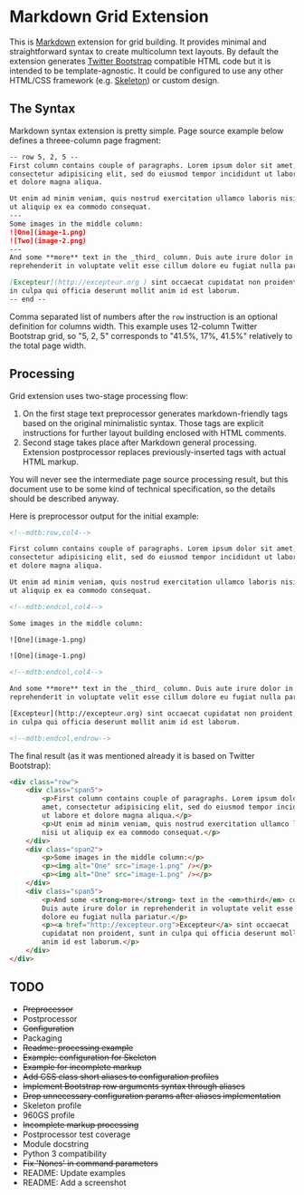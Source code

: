 # Markdown Grid Extension

This is [Markdown](http://daringfireball.net/projects/markdown/) extension
for grid building. It provides minimal and straightforward syntax to create
multicolumn text layouts. By default the extension generates [Twitter
Bootstrap](http://twitter.github.com/bootstrap/) compatible HTML code but
it is intended to be template-agnostic. It could be configured to use any other
HTML/CSS framework (e.g. [Skeleton](http://getskeleton.com)) or custom design.


## The Syntax

Markdown syntax extension is pretty simple. Page source example below defines
a threee-column page fragment:

```markdown
-- row 5, 2, 5 --
First column contains couple of paragraphs. Lorem ipsum dolor sit amet,
consectetur adipisicing elit, sed do eiusmod tempor incididunt ut labore 
et dolore magna aliqua.

Ut enim ad minim veniam, quis nostrud exercitation ullamco laboris nisi 
ut aliquip ex ea commodo consequat.
---
Some images in the middle column:
![One](image-1.png)
![Two](image-2.png)
---
And some **more** text in the _third_ column. Duis aute irure dolor in
reprehenderit in voluptate velit esse cillum dolore eu fugiat nulla pariatur.

[Excepteur](http://excepteur.org ) sint occaecat cupidatat non proident, sunt
in culpa qui officia deserunt mollit anim id est laborum.
-- end --
```

Comma separated list of numbers after the `row` instruction is an optional
definition for columns width. This example uses 12-column Twitter Bootstrap
grid, so "5, 2, 5" corresponds to "41.5%, 17%, 41.5%" relatively to the total
page width.


## Processing

Grid extension uses two-stage processing flow:

1. On the first stage text preprocessor generates markdown-friendly tags based
on the original minimalistic syntax. Those tags are explicit instructions for
further layout building enclosed with HTML comments.
2. Second stage takes place after Markdown general processing. Extension
postprocessor replaces previously-inserted tags with actual HTML markup.

You will never see the intermediate page source processing result, but this
document use to be some kind of technical specification, so the details should
be described anyway.

Here is preprocessor output for the initial example:

```html
<!--mdtb:row,col4-->

First column contains couple of paragraphs. Lorem ipsum dolor sit amet,
consectetur adipisicing elit, sed do eiusmod tempor incididunt ut labore 
et dolore magna aliqua.

Ut enim ad minim veniam, quis nostrud exercitation ullamco laboris nisi 
ut aliquip ex ea commodo consequat.

<!--mdtb:endcol,col4-->

Some images in the middle column:

![One](image-1.png)

![One](image-1.png)

<!--mdtb:endcol,col4-->

And some **more** text in the _third_ column. Duis aute irure dolor in
reprehenderit in voluptate velit esse cillum dolore eu fugiat nulla pariatur.

[Excepteur](http://excepteur.org) sint occaecat cupidatat non proident, sunt
in culpa qui officia deserunt mollit anim id est laborum.

<!--mdtb:endcol,endrow-->
```

The final result (as it was mentioned already it is based on Twitter 
Bootstrap):

```html
<div class="row">
	<div class="span5">
		<p>First column contains couple of paragraphs. Lorem ipsum dolor sit
		amet, consectetur adipisicing elit, sed do eiusmod tempor incididunt
		ut labore et dolore magna aliqua.</p>
		<p>Ut enim ad minim veniam, quis nostrud exercitation ullamco laboris
		nisi ut aliquip ex ea commodo consequat.</p>
	</div>
	<div class="span2">
		<p>Some images in the middle column:</p>
		<p><img alt="One" src="image-1.png" /></p>
		<p><img alt="One" src="image-1.png" /></p>
	</div>
	<div class="span5">
		<p>And some <strong>more</strong> text in the <em>third</em> column.
		Duis aute irure dolor in reprehenderit in voluptate velit esse cillum
		dolore eu fugiat nulla pariatur.</p>
		<p><a href="http://excepteur.org">Excepteur</a> sint occaecat
		cupidatat non proident, sunt in culpa qui officia deserunt mollit 
		anim id est laborum.</p>
	</div>
</div>
```

## TODO

* ~~Preprocessor~~
* Postprocessor
* ~~Configuration~~
* Packaging
* ~~Readme: processing example~~
* ~~Example: configuration for Skeleton~~
* ~~Example for incomplete markup~~
* ~~Add CSS class short aliases to configuration profiles~~
* ~~Implement Bootstrap row arguments syntax through aliases~~
* ~~Drop unnecessary configuration params after aliases implementation~~
* Skeleton profile
* 960GS profile
* ~~Incomplete markup processing~~
* Postprocessor test coverage
* Module docstring
* Python 3 compatibility
* ~~Fix 'Nones' in command parameters~~
* README: Update examples
* README: Add a screenshot
